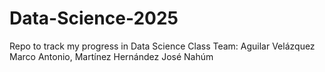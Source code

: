 # Data-Science-2025
Repo to track my progress in Data Science Class
Team: Aguilar Velázquez Marco Antonio, Martínez Hernández José Nahúm
